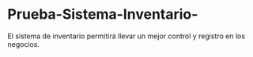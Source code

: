 # Prueba-Sistema-Inventario-
El sistema de inventario permitirá llevar un mejor control y registro en los negocios.
